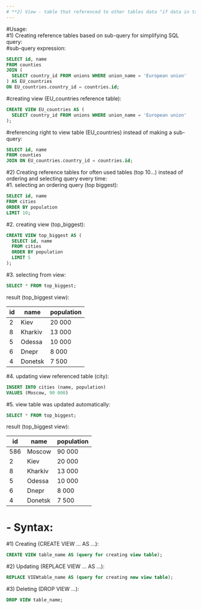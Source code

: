 ```yaml
---
# **2) View - table that referenced to other tables data "if data in tables, on which view referenced, updated, view will be automatically updated too" (CREATE VIEW ... AS ...):**
---
```

#Usage:  
#1) Creating reference tables based on sub-query for simplifying SQL query:  
#sub-query expression:
```sql
SELECT id, name 
FROM counties
JOIN (
  SELECT country_id FROM unions WHERE union_name = 'European union'
) AS EU_countries
ON EU_countries.country_id = countries.id;
```
#creating view (EU_countries reference table):  
```sql
CREATE VIEW EU_countries AS (
  SELECT country_id FROM unions WHERE union_name = 'European union'
);
```
#referencing right to view table (EU_countries) instead of making a sub-query:  
```sql
SELECT id, name 
FROM counties
JOIN ON EU_countries.country_id = countries.id;
```
#2) Creating reference tables for often used tables (top 10...) instead of ordering and selecting query every time:  
#1. selecting an ordering query (top biggest):
```sql
SELECT id, name 
FROM cities
ORDER BY population
LIMIT 10;
```
#2. creating view (top_biggest):
```sql
CREATE VIEW top_biggest AS (
  SELECT id, name 
  FROM cities
  ORDER BY population
  LIMIT 5
);
```
#3. selecting from view:
```sql
SELECT * FROM top_biggest;
```
result (top_biggest view):  

| id  | name       | population |
|-----|------------|------------|
| 2   | Kiev       | 20 000     |
| 8   | Kharkiv    | 13 000     |
| 5   | Odessa     | 10 000     |
| 6   | Dnepr      | 8 000      |
| 4   | Donetsk    | 7 500      |

#4. updating view referenced table (city):  
```sql
INSERT INTO cities (name, population)
VALUES (Moscow, 90 000)
```
#5. view table was updated automatically:   
```sql
SELECT * FROM top_biggest;
```
result (top_biggest view):  

| id  | name       | population |
|-----|------------|------------|
| 586 | Moscow     | 90 000     |
| 2   | Kiev       | 20 000     |
| 8   | Kharkiv    | 13 000     |
| 5   | Odessa     | 10 000     |
| 6   | Dnepr      | 8 000      |
| 4   | Donetsk    | 7 500      | 

#  **- Syntax:**  
#1) Creating (CREATE VIEW ... AS ...):  
```sql
CREATE VIEW table_name AS (query for creating view table);
```
#2) Updating (REPLACE VIEW ... AS ...):  
```sql
REPLACE VIEWtable_name AS (query for creating new view table);
```
#3) Deleting (DROP VIEW ...):  
```sql
DROP VIEW table_name;
```